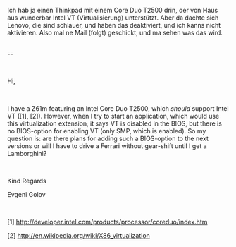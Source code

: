 <html><body><p>Ich hab ja einen Thinkpad mit einem Core Duo T2500 drin, der von Haus aus wunderbar Intel VT (Virtualisierung) unterstützt. Aber da dachte sich Lenovo, die sind schlauer, und haben das deaktiviert, und ich kanns nicht aktivieren. Also mal ne Mail (folgt) geschickt, und ma sehen was das wird.<br>

<br>

--<br>

<br>

Hi,<br>

<br>

I have a Z61m featuring an Intel Core Duo T2500, which _should_ support Intel VT ([1], [2]). However, when I try to start an application, which would use this virtualization extension, it says VT is disabled in the BIOS, but there is no BIOS-option for enabling VT (only SMP, which is enabled). So my question is: are there plans for adding such a BIOS-option to the next versions or will I have to drive a Ferrari without gear-shift until I get a Lamborghini?<br>

<br>

Kind Regards<br>

Evgeni Golov<br>

<br>

[1] http://developer.intel.com/products/processor/coreduo/index.htm<br>

[2] http://en.wikipedia.org/wiki/X86_virtualization</p></body></html>
